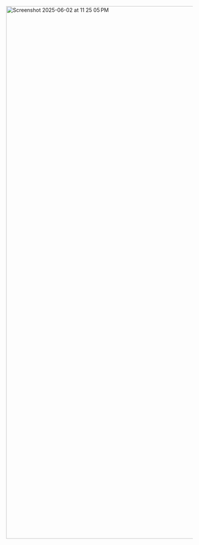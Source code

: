 <img width="1437" alt="Screenshot 2025-06-02 at 11 25 05 PM" src="https://github.com/user-attachments/assets/88ed50fe-77ed-495f-b67d-58f8b4eeb353" />
